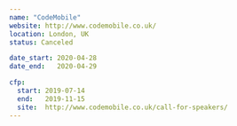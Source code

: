 ```yaml
---
name: "CodeMobile"
website: http://www.codemobile.co.uk/
location: London, UK
status: Canceled

date_start: 2020-04-28
date_end:   2020-04-29

cfp:
  start: 2019-07-14
  end:   2019-11-15
  site:  http://www.codemobile.co.uk/call-for-speakers/
---
```


